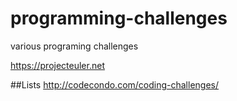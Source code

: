 # programming-challenges
various programing challenges

https://projecteuler.net

##Lists
http://codecondo.com/coding-challenges/
